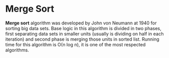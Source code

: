 # Merge Sort

**Merge sort** algorithm was developed by John von Neumann at 1940 for sorting big data sets. Base logic in this algorithm is divided in two phases, first separating data sets in smaller units (usually is dividing on half in each iteration) and second phase is merging those units in sorted list. Running time for this algorithm is  Ο(n log n), it is one of the most respected algorithms.  